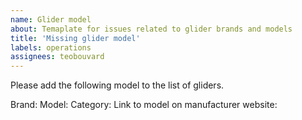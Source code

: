```yaml
---
name: Glider model
about: Temaplate for issues related to glider brands and models
title: 'Missing glider model'
labels: operations
assignees: teobouvard
---
```


Please add the following model to the list of gliders.

Brand:
Model:
Category:
Link to model on manufacturer website:
